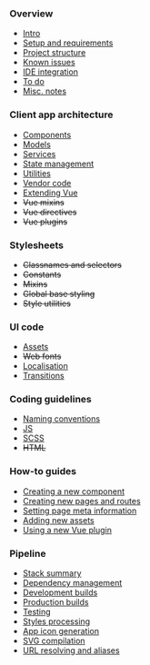 
### Overview

- [Intro](README.md)
- [Setup and requirements](overview/setup.md)
- [Project structure](overview/project-structure.md)
- [Known issues](overview/known-issues.md)
- [IDE integration](overview/ide.md)
- [To do](overview/todo.md)
- [Misc. notes](overview/notes.md)

### Client app architecture

- [Components](app/components.md)
- [Models](app/models.md)
- [Services](app/services.md)
- [State management](app/state.md)
- [Utilities](app/utilities.md)
- [Vendor code](app/vendor.md)
- [Extending Vue](app/vue.md)
- ~~Vue mixins~~
- ~~Vue directives~~
- ~~Vue plugins~~

### Stylesheets

- ~~Classnames and selectors~~<!-- (ui/style-selectors.md) -->
- ~~Constants~~<!-- (ui/style-constants.md) -->
- ~~Mixins~~<!-- (ui/scss-mixins.md) -->
- ~~Global base styling~~<!-- (ui/global-styles.md) -->
- ~~Style utilities~~<!-- (ui/style-utilities.md) -->

### UI code

- [Assets](ui/assets.md)
- ~~Web fonts~~
- [Localisation](ui/localisation.md)
- [Transitions](ui/transitions.md)

### Coding guidelines

- [Naming conventions](conventions/naming.md)
- [JS](conventions/js.md)
- [SCSS](conventions/scss.md)
- ~~HTML~~

### How-to guides

- [Creating a new component](howto/creating-components.md)
- [Creating new pages and routes](howto/routes.md)
- [Setting page meta information](howto/meta.md)
- [Adding new assets](howto/new-assets.md)
- [Using a new Vue plugin](howto/vue-plugin.md)

### Pipeline

- [Stack summary](pipeline/stack.md)
- [Dependency management](pipeline/dependencies.md)
- [Development builds](pipeline/development.md)
- [Production builds](pipeline/production.md)
- [Testing](pipeline/testing.md)
- [Styles processing](pipeline/styles.md)
- [App icon generation](pipeline/app-icons.md)
- [SVG compilation](pipeline/svg-compilation.md)
- [URL resolving and aliases](pipeline/urls.md)
